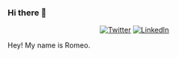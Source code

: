### Hi there 👋


<p align="center">
	<a href="https://twitter.com/romeo_pps"><img src="https://img.shields.io/twitter/follow/romeo_pps?label=Twitter&style=social" alt="Twitter"></a>
	<a href="https://www.linkedin.com/in/roméo-phillips-2460861aa"><img src="https://img.shields.io/badge/LinkedIn--_.svg?style=social&logo=linkedin" alt="LinkedIn"></a>
</p>


Hey! My name is Romeo. 
